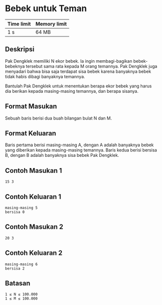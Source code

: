 # Bebek untuk Teman

Time limit | Memory limit
---------- | ------------
1 s | 64 MB

## Deskripsi
Pak Dengklek memiliki N ekor bebek. Ia ingin membagi-bagikan bebek-bebeknya tersebut sama rata kepada M orang temannya. Pak Dengklek juga menyadari bahwa bisa saja terdapat sisa bebek karena banyaknya bebek tidak habis dibagi banyaknya temannya.

Bantulah Pak Dengklek untuk menentukan berapa ekor bebek yang harus dia berikan kepada masing-masing temannya, dan berapa sisanya.

## Format Masukan
Sebuah baris berisi dua buah bilangan bulat N dan M.

## Format Keluaran
Baris pertama berisi masing-masing A, dengan A adalah banyaknya bebek yang diberikan kepada masing-masing temannya. Baris kedua berisi bersisa B, dengan B adalah banyaknya sisa bebek Pak Dengklek.

## Contoh Masukan 1
    15 3
## Contoh Keluaran 1
    masing-masing 5
    bersisa 0
## Contoh Masukan 2
    20 3
## Contoh Keluaran 2
    masing-masing 6
    bersisa 2
## Batasan
    1 ≤ N ≤ 100.000
    1 ≤ M ≤ 100.000